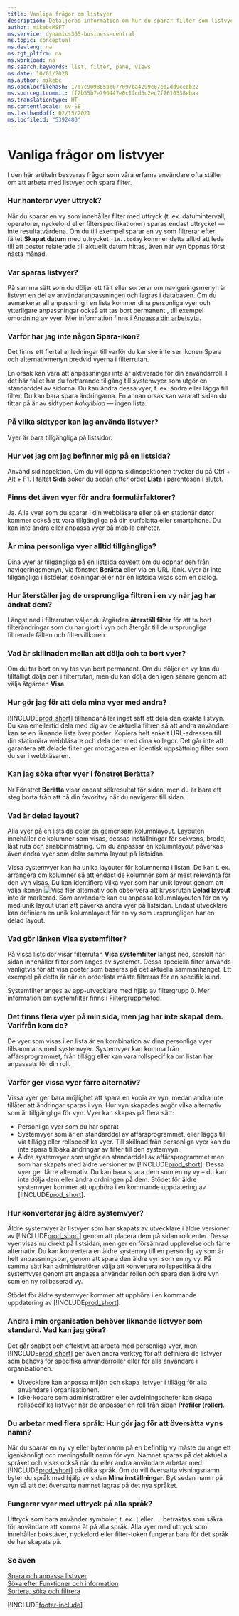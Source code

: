 ```yaml
---
title: Vanliga frågor om listvyer
description: Detaljerad information om hur du sparar filter som listvyer.
author: mikebcMSFT
ms.service: dynamics365-business-central
ms.topic: conceptual
ms.devlang: na
ms.tgt_pltfrm: na
ms.workload: na
ms.search.keywords: list, filter, pane, views
ms.date: 10/01/2020
ms.author: mikebc
ms.openlocfilehash: 17d7c909865bc077097ba4299e07ed2dd9cedb22
ms.sourcegitcommit: ff2b55b7e790447e0c1fcd5c2ec7f7610338ebaa
ms.translationtype: HT
ms.contentlocale: sv-SE
ms.lasthandoff: 02/15/2021
ms.locfileid: "5392480"
---
```

# <a name="list-views-faq"></a>Vanliga frågor om listvyer
I den här artikeln besvaras frågor som våra erfarna användare ofta ställer om att arbeta med listvyer och spara filter.  

### <a name="how-do-views-handle-expressions"></a>Hur hanterar vyer uttryck?

När du sparar en vy som innehåller filter med uttryck (t. ex. datumintervall, operatorer, nyckelord eller filterspecifikationer) sparas endast uttrycket &mdash; inte resultatvärdena. Om du till exempel sparar en vy som filtrerar efter fältet **Skapat datum** med uttrycket `-1W..today` kommer detta alltid att leda till att poster relaterade till aktuellt datum hittas, även när vyn öppnas först nästa månad.

### <a name="where-are-list-views-saved"></a>Var sparas listvyer?

På samma sätt som du döljer ett fält eller sorterar om navigeringsmenyn är listvyn en del av användaranpassningen och lagras i databasen. Om du avmarkerar all anpassning i en lista kommer dina personliga vyer och ytterligare anpassningar också att tas bort permanent , till exempel omordning av vyer. Mer information finns i [Anpassa din arbetsyta](ui-personalization-user.md).

### <a name="why-dont-i-have-a-save-icon"></a><a name="save"></a>Varför har jag inte någon Spara-ikon?

Det finns ett flertal anledningar till varför du kanske inte ser ikonen Spara och alternativmenyn bredvid vyerna i filterrutan.

En orsak kan vara att anpassningar inte är aktiverade för din användarroll. I det här fallet har du fortfarande tillgång till systemvyer som utgör en standarddel av sidorna. Du kan ändra dessa vyer, t. ex. ändra eller lägga till filter. Du kan bara spara ändringarna. En annan orsak kan vara att sidan du tittar på är av sidtypen *kalkylblad* &mdash; ingen lista.

### <a name="on-which-page-types-can-i-use-list-views"></a>På vilka sidtyper kan jag använda listvyer?

Vyer är bara tillgängliga på listsidor.

### <a name="how-do-i-know-whether-im-on-list-type-page"></a>Hur vet jag om jag befinner mig på en listsida?

Använd sidinspektion. Om du vill öppna sidinspektionen trycker du på Ctrl + Alt + F1. I fältet **Sida** söker du sedan efter ordet **Lista** i parentesen i slutet.

### <a name="are-views-also-available-on-other-form-factors"></a>Finns det även vyer för andra formulärfaktorer?

Ja. Alla vyer som du sparar i din webbläsare eller på en stationär dator kommer också att vara tillgängliga på din surfplatta eller smartphone. Du kan inte ändra eller anpassa vyer på mobila enheter.

### <a name="are-my-personal-views-always-accessible"></a>Är mina personliga vyer alltid tillgängliga?

Dina vyer är tillgängliga på en listsida oavsett om du öppnar den från navigeringsmenyn, via fönstret **Berätta** eller via en URL-länk. Vyer är inte tillgängliga i listdelar, sökningar eller när en listsida visas som en dialog.

### <a name="how-do-i-return-a-view-to-its-original-filters-after-modifying-them"></a>Hur återställer jag de ursprungliga filtren i en vy när jag har ändrat dem?

Längst ned i filterrutan väljer du åtgärden **återställ filter** för att ta bort filterändringar som du har gjort i vyn och återgår till de ursprungliga filtrerade fälten och filtervillkoren.

### <a name="what-is-the-difference-between-hiding-and-removing-views"></a>Vad är skillnaden mellan att dölja och ta bort vyer?

Om du tar bort en vy tas vyn bort permanent. Om du döljer en vy kan du tillfälligt dölja den i filterrutan, men du kan dölja den igen senare genom att välja åtgärden **Visa**.

### <a name="how-can-i-share-my-views-with-others"></a>Hur gör jag för att dela mina vyer med andra?

[!INCLUDE[prod_short](includes/prod_short.md)] tillhandahåller inget sätt att dela den exakta listvyn. Du kan emellertid dela med dig av de aktuella filtren så att andra användare kan se en liknande lista över poster. Kopiera helt enkelt URL-adressen till din stationära webbläsare och dela den med dina kollegor. Det går inte att garantera att delade filter ger mottagaren en identisk uppsättning filter som du ser i webbläsaren.

### <a name="can-i-search-for-views-in-the-tell-me-window"></a>Kan jag söka efter vyer i fönstret Berätta?

Nr Fönstret **Berätta** visar endast sökresultat för sidan, men du är bara ett steg borta från att nå din favoritvy när du navigerar till sidan.

### <a name="what-is-shared-layout"></a>Vad är delad layout?

Alla vyer på en listsida delar en gemensam kolumnlayout. Layouten innehåller de kolumner som visas, dessas inställningar för sekvens, bredd, låst ruta och snabbinmatning. Om du anpassar en kolumnlayout påverkas även andra vyer som delar samma layout på listsidan.

Vissa systemvyer kan ha unika layouter för kolumnerna i listan. De kan t. ex. arrangera om kolumner så att endast de kolumner som är mest relevanta för den vyn visas. Du kan identifiera vilka vyer som har unik layout genom att välja ikonen ![Visa fler alternativ](media/show-more-options-icon.png "Visa fler alternativ") och observera att kryssrutan **Delad layout** inte är markerad. Som användare kan du anpassa kolumnlayouten för en vy med unik layout utan att påverka andra vyer på listsidan. Endast utvecklare kan definiera en unik kolumnlayout för en vy som ursprungligen har en delad layout.

### <a name="what-does-the-show-system-filters-link-do"></a>Vad gör länken Visa systemfilter?

På vissa listsidor visar filterrutan **Visa systemfilter** längst ned, särskilt när sidan innehåller filter som anges av systemet. Dessa speciella filter används vanligtvis för att visa poster som baseras på det aktuella sammanhanget. Ett exempel på detta är när en orderlista måste filtreras för en specifik kund.

Systemfilter anges av app-utvecklare med hjälp av filtergrupp 0. Mer information om systemfilter finns i [Filtergruppmetod](/dynamics365/business-central/dev-itpro/developer/methods-auto/record/record-filtergroup-method).

### <a name="i-see-multiple-views-on-my-page-but-i-didnt-create-them-where-did-they-come-from"></a>Det finns flera vyer på min sida, men jag har inte skapat dem. Varifrån kom de?

De vyer som visas i en lista är en kombination av dina personliga vyer tillsammans med systemvyer. Systemvyer kan komma från affärsprogrammet, från tillägg eller kan vara rollspecifika om listan har anpassats för din roll.

### <a name="why-do-some-views-provide-fewer-options"></a>Varför ger vissa vyer färre alternativ?

Vissa vyer ger bara möjlighet att spara en kopia av vyn, medan andra inte tillåter att ändringar sparas i vyn. Hur vyn skapades avgör vilka alternativ som är tillgängliga för vyn. Vyer kan skapas på flera sätt:

- Personliga vyer som du har sparat
- Systemvyer som är en standarddel av affärsprogrammet, eller läggs till via tillägg eller rollspecifika vyer. Till skillnad från personliga vyer kan du inte spara tillbaka ändringar av filter till den systemvyn.
- Äldre systemvyer som utgör en standarddel av affärsprogrammet men som har skapats med äldre versioner av [!INCLUDE[prod_short](includes/prod_short.md)]. Dessa vyer ger färre alternativ. Du kan bara spara dem som en ny vy – du kan inte dölja dem eller ändra ordningen på dem. Stödet för äldre systemvyer kommer att upphöra i en kommande uppdatering av [!INCLUDE[prod_short](includes/prod_short.md)].

### <a name="how-do-i-convert-legacy-system-views"></a>Hur konverterar jag äldre systemvyer?

Äldre systemvyer är listvyer som har skapats av utvecklare i äldre versioner av [!INCLUDE[prod_short](includes/prod_short.md)] genom att placera dem på sidan rollcenter. Dessa vyer visas nu direkt på listsidan, men ger en försämrad upplevelse och färre alternativ. Du kan konvertera en äldre systemvy till en personlig vy som är helt anpassningsbar, genom att spara den äldre vyn som en ny vy. På samma sätt kan administratörer välja att konvertera rollspecifika äldre systemvyer genom att anpassa användar rollen och spara den äldre vyn som en ny rollbaserad vy.

Stödet för äldre systemvyer kommer att upphöra i en kommande uppdatering av [!INCLUDE[prod_short](includes/prod_short.md)].

### <a name="others-in-my-organization-need-similar-list-views-as-standard-what-can-i-do"></a>Andra i min organisation behöver liknande listvyer som standard. Vad kan jag göra?

Det går snabbt och effektivt att arbeta med personliga vyer, men [!INCLUDE[prod_short](includes/prod_short.md)] ger även andra verktyg för att definiera de listvyer som behövs för specifika användarroller eller för alla användare i organisationen.
 - Utvecklare kan anpassa miljön och skapa listvyer i tillägg för alla användare i organisationen.
 - Icke-kodare som administratörer eller avdelningschefer kan skapa rollspecifika listvyer när de anpassar en roll från sidan **Profiler (roller)**.

### <a name="i-work-with-multiple-languages-how-do-i-translate-the-name-of-the-view"></a>Du arbetar med flera språk: Hur gör jag för att översätta vyns namn?

När du sparar en ny vy eller byter namn på en befintlig vy måste du ange ett igenkännligt och meningsfullt namn för vyn. Namnet sparas på det aktuella språket och visas också när du eller andra användare arbetar med [!INCLUDE[prod_short](includes/prod_short.md)] på olika språk. Om du vill översatta visningsnamn byter du språk med hjälp av sidan **Mina inställningar**. Byt sedan namn på vyn så att det översatta namnet lagras på det nya språket.

### <a name="do-views-with-expressions-work-in-all-languages"></a>Fungerar vyer med uttryck på alla språk?

Uttryck som bara använder symboler, t. ex. `|` eller `..` betraktas som säkra för användare att komma åt på alla språk. Alla vyer med uttryck som innehåller bokstäver, nyckelord eller filter-token fungerar bara för det språk de har skapats på.

### <a name="see-also"></a>Se även

[Spara och anpassa listvyer](ui-views.md)  
[Söka efter Funktioner och information](ui-search.md)  
[Sortera, söka och filtrera](ui-enter-criteria-filters.md)  


[!INCLUDE[footer-include](includes/footer-banner.md)]